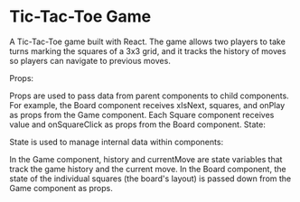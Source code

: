 # Tic-Tac-Toe Game
A Tic-Tac-Toe game built with React. The game allows two players to take turns marking the squares of a 3x3 grid, and it tracks the history of moves so players can navigate to previous moves.


Props:

Props are used to pass data from parent components to child components.
For example, the Board component receives xIsNext, squares, and onPlay as props from the Game component.
Each Square component receives value and onSquareClick as props from the Board component.
State:

State is used to manage internal data within components:

In the Game component, history and currentMove are state variables that track the game history and the current move.
In the Board component, the state of the individual squares (the board's layout) is passed down from the Game component as props.

